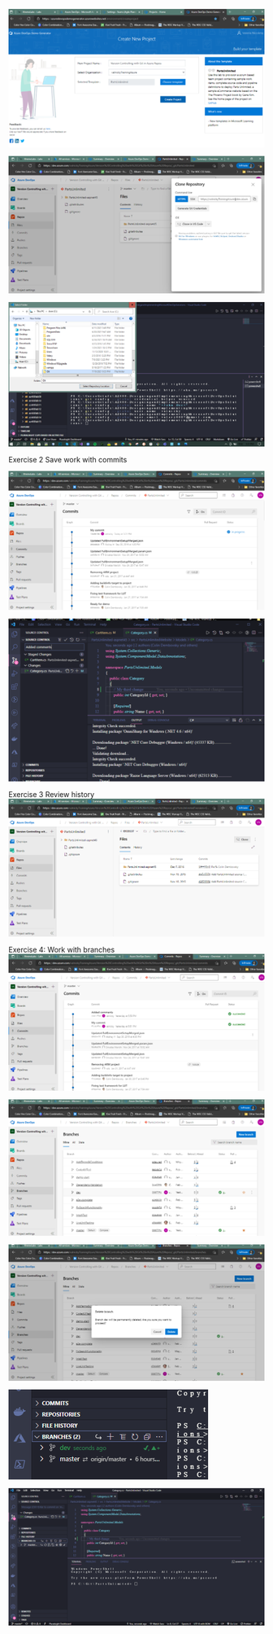 ![0201](imagesEvidencia2/0201.PNG)

![0202](imagesEvidencia2/0202.PNG)

![0203](imagesEvidencia2/0203.PNG)

Exercise 2 Save work with commits

![0204](imagesEvidencia2/0204.PNG)

![0205](imagesEvidencia2/0205.PNG)

Exercise 3 Review history
![0206](imagesEvidencia2/0206.PNG)

Exercise 4: Work with branches
![0207](imagesEvidencia2/0207.PNG)

![0208](imagesEvidencia2/0208.PNG)

![0209](imagesEvidencia2/0209.PNG)

![0210](imagesEvidencia2/0210.PNG)

![0211](imagesEvidencia2/0211.PNG)
